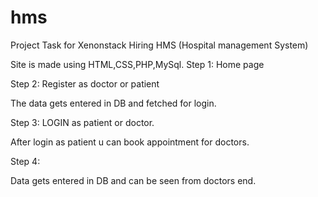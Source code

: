 # hms
Project Task for Xenonstack Hiring
HMS (Hospital management System)

Site is made using HTML,CSS,PHP,MySql.
Step 1:
Home page
 

Step 2:
Register as doctor or patient
 

 

 

 
The data gets entered in DB and fetched for login.


Step 3:
LOGIN as patient or doctor.
 

 

After login as patient u can book appointment for doctors.

Step 4:
 

Data gets entered in DB and can be seen from doctors end.

 

 


